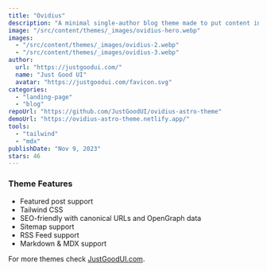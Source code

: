 ```yaml
---
title: "Ovidius"
description: "A minimal single-author blog theme made to put content in the first place without any clutter, distraction, and noise."
image: "/src/content/themes/_images/ovidius-hero.webp"
images:
  - "/src/content/themes/_images/ovidius-2.webp"
  - "/src/content/themes/_images/ovidius-3.webp"
author:
  url: "https://justgoodui.com/"
  name: "Just Good UI"
  avatar: "https://justgoodui.com/favicon.svg"
categories:
  - "landing-page"
  - "blog"
repoUrl: "https://github.com/JustGoodUI/ovidius-astro-theme"
demoUrl: "https://ovidius-astro-theme.netlify.app/"
tools:
  - "tailwind"
  - "mdx"
publishDate: "Nov 9, 2023"
stars: 46
---
```


<h3>Theme Features</h3>
<ul>
  <li>Featured post support</li>
  <li>Tailwind CSS</li>
  <li>SEO-friendly with canonical URLs and OpenGraph data</li>
  <li>Sitemap support</li>
  <li>RSS Feed support</li>
  <li>Markdown &amp; MDX support</li>
</ul>
<p>For more themes check <a href="https://justgoodui.com/">JustGoodUI.com</a>.</p>
